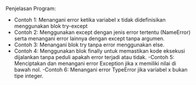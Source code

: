 Penjelasan Program:
  - Contoh 1: Menangani error ketika variabel x tidak didefinisikan menggunakan blok try-except
  - Contoh 2: Menggunakan except dengan jenis error tertentu (NameError) serta menangani error lainnya dengan except tanpa argumen.
  - Contoh 3: Menangani blok try tanpa error menggunakan else.
  - Contoh 4: Menggunakan blok finally untuk memastikan kode eksekusi dijalankan tanpa peduli apakah error terjadi atau tidak.
  -Contoh 5: Menciptakan dan menangani error Exception jika x memiliki nilai di bawah nol.
  -Contoh 6: Menangani error TypeError jika variabel x bukan tipe integer.